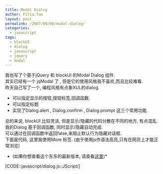 ```yaml
---
title: Modal Dialog
author: Filia.Tao
layout: post
permalink: /2007/09/08/modal-dialog/
categories:
  - javascript
tags:
  - blockUI
  - dialog
  - javascript
  - jquery
  - modal
---
```

我也写了个基于jQuery 和 blockUI 的Modal Dialog 组件.  
其实已经有一个 jqModal 了 , 但是它的使用风格我不喜欢,而且比较难看.  
昨天自己写了一个, 编程风格有点象XUL的dialog.

  * 可以指定显示的按钮,按钮标签,回调函数.
  * 可以指定标题
  * 实现了Dialog.alert , Dialog.confirm , Dialog.prompt 这三个常用功能.

总的来说, blockUI 比较灵活, 但是显示/隐藏的代码分散在不同的地方, 有点混乱.  
我的Dialog 基于回调函数, 同时显示/隐藏自动完成.  
可以通过在回调函数中返回false,来阻止默认行为隐藏对话框.  
下面是代码, 这里我使用More 标签. (由于使用js作语法高亮,只有在网页上才能正常浏览)  
* (如果你想查看这个东东的最新版本, 请查看<a href="http://s5-creator.googlecode.com/svn/trunk/HTML/js/jquery/dialog.js" target="_blank">这里</a>)* <!--more-->

[CODE::javascript/dialog.js::JScript/]